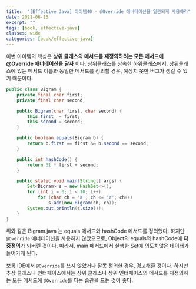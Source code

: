 ```yaml
---
title:  "[Effective Java] 아이템40 - @Override 애너테이션을 일관되게 사용하라"
date: 2021-06-15
excerpt: ""
tags: [book, effective-java]
classes: wide
categories: [book/effective-java]
---
```


이번 아이템의 핵심은 **상위 클래스의 메서드를 재정의하려는 모든 메서드에 @Override 애너테이션을 달자** 이다. 상위클래스를 상속한 하위클래스에서, 상위클래스에 있는 메서드 이름과 동일한 메서드를 정의할 경우, 예상치 못한 버그가 생길 수 있기 때문이다.

``` java
public class Bigram {
    private final char first;
    private final char second;

    public Bigram(char first, char second) {
        this.first  = first;
        this.second = second;
    }

    public boolean equals(Bigram b) {
        return b.first == first && b.second == second;
    }

    public int hashCode() {
        return 31 * first + second;
    }

    public static void main(String[] args) {
        Set<Bigram> s = new HashSet<>();
        for (int i = 0; i < 10; i++)
            for (char ch = 'a'; ch <= 'z'; ch++)
                s.add(new Bigram(ch, ch));
        System.out.println(s.size());
    }
}
```

위와 같은 Bigram.java 는 equals 메서드와 hashCode 메서드를 정의했다. 하지만 `@Override` 애너테이션을 사용하지 않았으므로, Object의 equals와 hashCode에 **다중정의**가 되버린 것이다. 따라서, main 메서드에서 실행한 Set에 의도치않은 데이터가 들어가게 된다.

보통 IDE에서 `@Override`를 쓰지 않았거나 잘못 정의한 경우, 경고해줄 것이다. 하지만 추상 클래스나 인터페이스에서는 상위 클래스나 상위 인터페이스의 메서드를 재정의하는 모든 메서드에 `@Override`를 다는 습관을 드는 것이 좋다.
